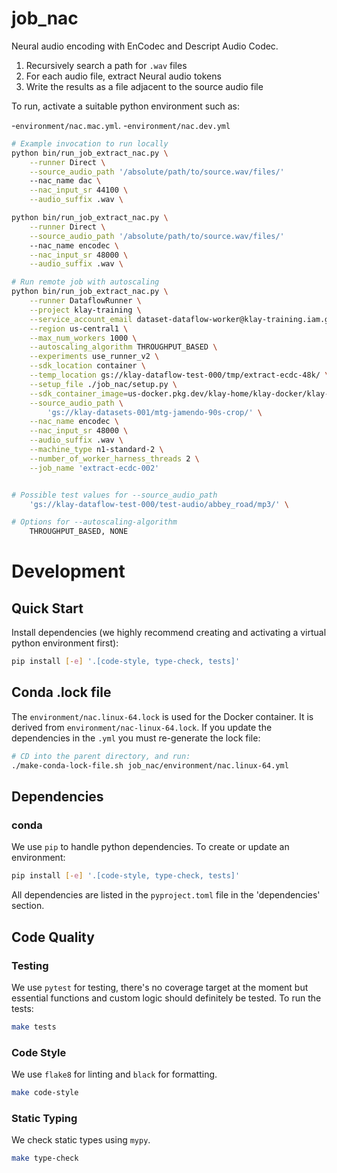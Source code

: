 # job_nac

Neural audio encoding with EnCodec and Descript Audio Codec.

1. Recursively search a path for `.wav` files
1. For each audio file, extract Neural audio tokens
1. Write the results as a file adjacent to the source audio file

To run, activate a suitable python environment such as:

-`environment/nac.mac.yml`.
-`environment/nac.dev.yml`

```bash
# Example invocation to run locally
python bin/run_job_extract_nac.py \
    --runner Direct \
    --source_audio_path '/absolute/path/to/source.wav/files/'
    --nac_name dac \
    --nac_input_sr 44100 \
    --audio_suffix .wav \

python bin/run_job_extract_nac.py \
    --runner Direct \
    --source_audio_path '/absolute/path/to/source.wav/files/'
    --nac_name encodec \
    --nac_input_sr 48000 \
    --audio_suffix .wav \

# Run remote job with autoscaling
python bin/run_job_extract_nac.py \
    --runner DataflowRunner \
    --project klay-training \
    --service_account_email dataset-dataflow-worker@klay-training.iam.gserviceaccount.com \
    --region us-central1 \
    --max_num_workers 1000 \
    --autoscaling_algorithm THROUGHPUT_BASED \
    --experiments use_runner_v2 \
    --sdk_location container \
    --temp_location gs://klay-dataflow-test-000/tmp/extract-ecdc-48k/ \
    --setup_file ./job_nac/setup.py \
    --sdk_container_image=us-docker.pkg.dev/klay-home/klay-docker/klay-beam:0.10.0-nac \
    --source_audio_path \
        'gs://klay-datasets-001/mtg-jamendo-90s-crop/' \
    --nac_name encodec \
    --nac_input_sr 48000 \
    --audio_suffix .wav \
    --machine_type n1-standard-2 \
    --number_of_worker_harness_threads 2 \
    --job_name 'extract-ecdc-002'


# Possible test values for --source_audio_path
    'gs://klay-dataflow-test-000/test-audio/abbey_road/mp3/' \

# Options for --autoscaling-algorithm
    THROUGHPUT_BASED, NONE
```

# Development
## Quick Start
Install dependencies (we highly recommend creating and activating a virtual
python environment first):

```sh
pip install [-e] '.[code-style, type-check, tests]'
```

## Conda .lock file

The `environment/nac.linux-64.lock` is used for the Docker container. It is
derived from `environment/nac-linux-64.lock`. If you update the dependencies in
the `.yml` you must re-generate the lock file:

```bash
# CD into the parent directory, and run:
./make-conda-lock-file.sh job_nac/environment/nac.linux-64.yml
```

## Dependencies
### conda
We use `pip` to handle python dependencies.  To create or update an environment:

```sh
pip install [-e] '.[code-style, type-check, tests]'
```

All dependencies are listed in the `pyproject.toml` file in the 'dependencies'
section.

## Code Quality
### Testing
We use `pytest` for testing, there's no coverage target at the moment but
essential functions and custom logic should definitely be tested. To run the
tests:
```sh
make tests
```

### Code Style
We use `flake8` for linting and `black` for formatting.

```sh
make code-style
```

### Static Typing
We check static types using `mypy`.
```sh
make type-check
```
